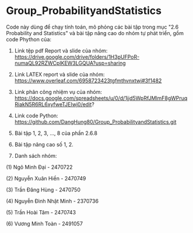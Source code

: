 # Group_ProbabilityandStatistics
Code này dùng để chạy tính toán, mô phỏng các bài tập trong mục "2.6 Probability and Statistics" và bài tập nâng cao do nhóm tự phát triển, gồm code Phython của:

1. Link tệp pdf Report và slide của nhóm: https://drive.google.com/drive/folders/1H3pUFPoR-numaQL92RZWCpIKEW3LGQUA?usp=sharing

2. Link LATEX report và slide của nhóm: https://www.overleaf.com/6958723423tgfmthvnxtwj#3f1482
 
3. Link phân công nhiệm vụ của nhóm: https://docs.google.com/spreadsheets/u/0/d/1jjd5WpRfJMlmF8gWPruqRiakN5R6RL6xyfweTJEIwj0/edit?

4. Link code Python: https://github.com/DangHung80/Group_ProbabilityandStatistics.git
   
5. Bài tập 1, 2, 3, ..., 8 của phần 2.6.8

6. Bài tập nâng cao số 1, 2.

7. Danh sách nhóm: 

(1) Ngô Minh Đại - 2470722

(2) Nguyễn Xuân Hiền - 2470749

(3) Trần Đăng Hùng - 2470750

(4) Nguyễn Đình Nhật Minh - 2370736

(5) Trần Hoài Tâm - 2470743

(6) Vương Minh Toàn - 2491057

